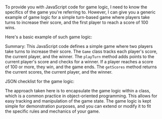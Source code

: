 To provide you with JavaScript code for game logic, I need to know the specifics of the game you're referring to. However, I can give you a generic example of game logic for a simple turn-based game where players take turns to increase their score, and the first player to reach a score of 100 wins.

Here's a basic example of such game logic:


Summary:
This JavaScript code defines a simple game where two players take turns to increase their score. The `Game` class tracks each player's score, the current player, and the winner. The `playTurn` method adds points to the current player's score and checks for a winner. If a player reaches a score of 100 or more, they win, and the game ends. The `getScores` method returns the current scores, the current player, and the winner.

JSON checklist for the game logic:

The approach taken here is to encapsulate the game logic within a class, which is a common practice in object-oriented programming. This allows for easy tracking and manipulation of the game state. The game logic is kept simple for demonstration purposes, and you can extend or modify it to fit the specific rules and mechanics of your game.